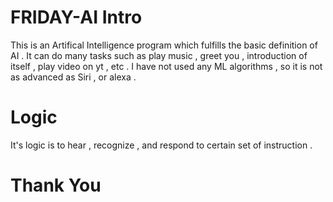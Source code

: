 # FRIDAY-AI Intro
This is an Artifical Intelligence program which fulfills the basic definition of AI .
It can do many tasks such as play music , greet you , introduction of itself , play video on yt , etc .
I have not used any ML algorithms , so it is not as advanced as Siri , or alexa . 

# Logic 
It's logic is to hear , recognize , and respond to certain set of instruction .

# Thank You
